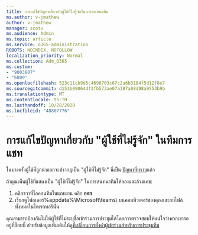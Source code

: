 ```yaml
---
title: การแก้ไขปัญหาเกี่ยวกับผู้ใช้ที่ไม่รู้จักในการสนทนาทีม
ms.author: v-jmathew
author: v-jmathew
manager: scotv
ms.audience: Admin
ms.topic: article
ms.service: o365-administration
ROBOTS: NOINDEX, NOFOLLOW
localization_priority: Normal
ms.collection: Adm_O365
ms.custom:
- "9003807"
- "6809"
ms.openlocfilehash: 523c11cb9d5c4696703c67c2a6b3184f5d12f8e7
ms.sourcegitcommit: d151b09064df3fb573ae07a387a08d98a9553b9b
ms.translationtype: MT
ms.contentlocale: th-TH
ms.lasthandoff: 10/28/2020
ms.locfileid: "48807776"
---
```

# <a name="resolving-issue-with-unknown-user-in-teams-chat"></a>การแก้ไขปัญหาเกี่ยวกับ "ผู้ใช้ที่ไม่รู้จัก" ในทีมการแชท

ในบางครั้งผู้ใช้ที่ถูกนำออกจะปรากฏเป็น "ผู้ใช้ที่ไม่รู้จัก" นี่เป็น [ปัญหาที่ทราบ](https://docs.microsoft.com/microsoftteams/troubleshoot/known-issues/removed-user-appears-as-unknown)แล้ว

ถ้าคุณเห็นผู้ใช้ที่แสดงเป็น "ผู้ใช้ที่ไม่รู้จัก" ในการสนทนาทีมให้ลองและล้างแคช:

1.  คลิกขวาที่ไอคอนทีมในแถบงาน คลิก **ออก**
2.  เรียกดูโฟลเดอร์%appdata%\Microsoft\teams\ บนคอมพิวเตอร์ของคุณและลบไฟล์ทั้งหมดในไดเรกทอรีนั้น

คุณสามารถป้องกันไม่ให้ผู้ใช้ที่ไม่ระบุชื่อเข้าร่วมการประชุมได้โดยการตรวจสอบให้แน่ใจว่าพวกเขารออยู่ที่ล็อบบี้ สำหรับข้อมูลเพิ่มเติมให้ดู[ที่เปลี่ยนการตั้งค่าผู้เข้าร่วมสำหรับการประชุมทีม](https://support.microsoft.com/office/change-participant-settings-for-a-teams-meeting-53261366-dbd5-45f9-aae9-a70e6354f88e)
